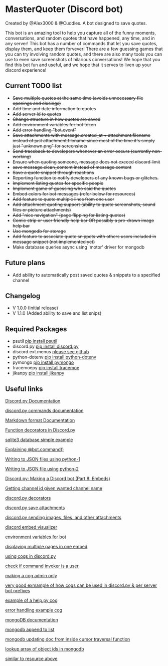# MasterQuoter (Discord bot)
Created by @Alex3000 & @Cuddles. A bot designed to save quotes.

This bot is an amazing tool to help you capture all of the funny moments, conversations, and random quotes that have happened, any time, and in any server! This bot has a number of commands that let you save quotes, display them, and keep them forvever! There are a few guessing games that you can try involving random quotes, and there are also many tools you can use to even save screenshots of hilarious conversations! We hope that you find this bot fun and useful, and we hope that it serves to liven up your discord experience!


## Current TODO list
- ~~Save multiple quotes at the same time (avoids unnecessary file openings and closings)~~
- ~~Add time and date information to quotes~~
- ~~Add server id to quotes~~
- ~~Change structure in how quotes are saved~~
- ~~Add environment variables for bot token~~
- ~~Add error handling "bot.event"~~
- ~~Save attachments with message.created_at + attachment.filename instead of just attachment.filename since most of the time it's simply just "unknown.png" for screenshots~~
- ~~Send traceback to developers whenever an error occurs (currently non-working)~~
- ~~Ensure when quoting someone, message does not exceed discord limit~~
- ~~save message.clean_content instead of message.content~~
- ~~Save a quote snippet through reactions~~
- ~~Reporting function to notify developers of any known bugs or glitches.~~
- ~~Implement listing quotes for specific people~~
- ~~Implement game of guessing who said the quotes~~
- ~~Embed colors for bot messages (refer below for resources)~~
- ~~Add feature to quote multiple lines from one user~~
- ~~Add attachment quoting support (ability to quote screenshots, sound files or picture attachments)~~
- ~~Add "nice navigation" (page flipping for listing quotes)~~
- ~~Comic strip or user friendly help bar OR possibly a pre-drawn image help bar~~
- ~~Use mongodb for storage~~
- ~~Add feature to associate quote snippets with others users included in message snippet (not implemented yet)~~
- Make database queries async using 'motor' driver for mongodb

## Future plans
- Add ability to automatically post saved quotes & snippets to a specified channel

## Changelog
- V 1.0.0 (Initial release)
- V 1.1.0 (Added ability to save and list snips)

## Required Packages
- psutil [pip install psutil](https://pypi.org/project/psutil/)
- discord.py [pip install discord.py](https://pypi.org/project/discord.py/)
- discord.ext.menus [please see github](https://github.com/Rapptz/discord-ext-menus)
- python-dotenv [pip install python-dotenv](https://pypi.org/project/python-dotenv/)
- pymongo [pip install pymongo](https://pypi.org/project/pymongo/)
- tracemoepy [pip install tracemoe](https://pypi.org/project/tracemoepy/)
- jikanpy [pip install jikanpy](https://pypi.org/project/jikanpy/)

## Useful links
[Discord.py Documentation](https://discordpy.readthedocs.io/en/latest/)

[discord.py commands documentation](https://discordpy.readthedocs.io/en/latest/ext/commands/commands.html)

[Markdown format Documentation](https://www.markdownguide.org/basic-syntax/)

[Function decorators in Discord.py](https://medium.com/@cantsayihave/decorators-in-discord-py-e44ce3a1aae5)

[sqlite3 database simple example](https://docs.python.org/3/library/sqlite3.html)

[Explaining @bot.command()](https://medium.com/better-programming/how-to-make-discord-bot-commands-in-python-2cae39cbfd55)

[Writing to JSON files using python-1](https://stackabuse.com/reading-and-writing-json-to-a-file-in-python/)

[Writing to JSON file using python-2](https://www.geeksforgeeks.org/append-to-json-file-using-python/)

[Discord.py: Making a Discord bot (Part 8: Embeds)](https://www.youtube.com/watch?v=XKQWxAaRgG0)

[Getting channel id given wanted channel name](https://stackoverflow.com/questions/63321098/is-it-possible-to-get-channel-id-by-name-in-discord-py)

[discord.py decorators](https://medium.com/@cantsayihave/decorators-in-discord-py-e44ce3a1aae5)

[discord.py save attachments](https://www.reddit.com/r/Discord_Bots/comments/eojofe/py_saving_posted_images/)

[discord.py sending images, files, and other attachments](https://discordpy.readthedocs.io/en/latest/faq.html#how-do-i-upload-an-image)

[discord embed visualizer](https://leovoel.github.io/embed-visualizer/)

[environment variables for bot](https://morioh.com/p/c23c88dd2374)

[displaying multiple pages in one embed](https://stackoverflow.com/questions/63882175/making-embeds-of-more-than-one-page-using-discord-py)

[using cogs in discord.py](https://www.youtube.com/watch?v=vQw8cFfZPx0)

[check if command invoker is a user](https://discordpy.readthedocs.io/en/latest/ext/commands/api.html?highlight=check#discord.ext.commands.check)

[making a cog admin only](https://stackoverflow.com/questions/63081648/how-to-make-a-discord-py-cog-admin-only)

[very good exmample of how cogs can be used in discord.py & per server bot prefixes](https://gist.github.com/EvieePy/d78c061a4798ae81be9825468fe146be)

[example of a help.py cog](https://gist.github.com/OneEyedKnight/41ba697ae4284dc5b4ea15c09fb1e730)

[error handling example cog](https://gist.github.com/AileenLumina/510438b241c16a2960e9b0b014d9ed06)

[mongoDB documentation](https://docs.mongodb.com/manual/introduction/)

[mongodb append to list](https://stackoverflow.com/questions/33189258/append-item-to-mongodb-document-array-in-pymongo-without-re-insertion)

[mongodb updating doc from inside cursor traversal function](https://stackoverflow.com/questions/49611271/can-i-update-a-mongo-document-from-inside-a-cursor-traversal-function)

[lookup array of object ids in mongodb](https://www.tutorialspoint.com/perform-lookup-to-array-of-object-id-s-in-mongodb)

[similar to resource above](https://stackoverflow.com/questions/34967482/lookup-on-objectids-in-an-array)
